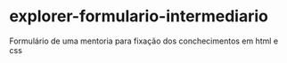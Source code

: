 # explorer-formulario-intermediario
 Formulário de uma mentoria para fixação dos conchecimentos em html e css

